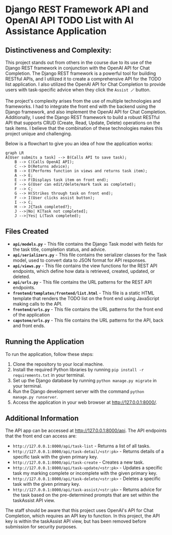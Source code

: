 # Django REST Framework API and OpenAI API TODO List with AI Assistance Application

## Distinctiveness and Complexity:

This project stands out from others in the course due to its use of the Django REST framework in conjunction with the OpenAI API for Chat Completion. The Django REST framework is a powerful tool for building RESTful APIs, and I utilized it to create a comprehensive API for the TODO list application. I also utilized the OpenAI API for Chat Completion to provide users with task-specific advice when they click the `Assist 🪄` button.

The project's complexity arises from the use of multiple technologies and frameworks. I had to integrate the front end with the backend using the Django framework, and also implement the OpenAI API for Chat Completion. Additionally, I used the Django REST framework to build a robust RESTful API that supports CRUD (Create, Read, Update, Delete) operations on the task items. I believe that the combination of these technologies makes this project unique and challenging.

Below is a flowchart to give you an idea of how the application works:
```mermaid
graph LR
A[User submits a task] --> B(Calls API to save task);
    B --> C(Calls OpenAI API);
    C --> D(Returns advice);
    B --> E(Performs function in views and returns task item);
    A --> E;
    E --> F(Displays task item on front end);
    F --> G(User can edit/delete/mark task as completed);
    F --> C;
    G --> H(Strikes through task on front end);
    F --> I(User clicks assist button);
    I --> C;
    H --> J{Task completed?};
    J -->|No| K[Task not completed];
    J -->|Yes| L(Task completed);
```
## Files Created

 - **`api/models.py`** - This file contains the Django Task model with fields for the task title, completion status, and advice.
 - **`api/serializers.py`** - This file contains the serializer classes for the Task model, used to convert data to JSON format for API responses.
 - **`api/views.py`** - This file contains the view functions for the REST API endpoints, which define how data is retrieved, created, updated, or deleted.
 - **`api/urls.py`** - This file contains the URL patterns for the REST API endpoints.
 - **`frontend/templates/frontend/list.html`** - This file is a static HTML template that renders the TODO list on the front end using JavaScript making calls to the API.
 - **`frontend/urls.py`** - This file contains the URL patterns for the front end of the application
 - **`capstone/urls.py`** - This file contains the URL patterns for the API, back and front ends.

## Running the Application

To run the application, follow these steps:

 1. Clone the repository to your local machine.
 2. Install the required Python libraries by running `pip install -r requirements.txt` in your terminal.
 3. Set up the Django database by running `python manage.py migrate` in your terminal.
 4. Run the Django development server with the command `python manage.py runserver`.
 5. Access the application in your web browser at http://127.0.0.1:8000/.

## Additional Information

The API app can be accessed at http://127.0.0.1:8000/api. The API endpoints that the front end can access are:

 - `http://127.0.0.1:8000/api/task-list` - Returns a list of all tasks.
 - `http://127.0.0.1:8000/api/task-detail/<str:pk>` - Returns details of a specific task with the given primary key.
 - `http://127.0.0.1:8000/api/task-create` - Creates a new task.
 - `http://127.0.0.1:8000/api/task-update/<str:pk>` - Updates a specific task my marking complete or incomplete with the given primary key.
 - `http://127.0.0.1:8000/api/task-delete/<str:pk>` - Deletes a specific task with the given primary key.
 - `http://127.0.0.1:8000/api/task-assist/<str:pk>` - Returns advice for the task based on the pre-determined prompts that are set within the taskAssist API view.

The staff should be aware that this project uses OpenAI's API for Chat Completion, which requires an API key to function. In this project, the API key is within the taskAssist API view, but has been removed before submission for security purposes.